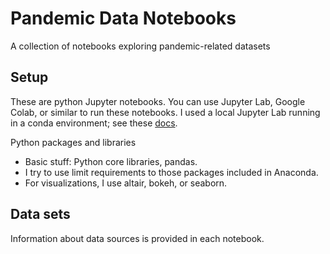 # Pandemic Data Notebooks
A collection of notebooks exploring pandemic-related datasets

## Setup

These are python Jupyter notebooks. You can use Jupyter Lab, Google Colab, or similar to run these notebooks. I used a local Jupyter Lab running in a conda environment; see these [docs](https://jupyterlab.readthedocs.io/en/stable/getting_started/installation.html). 

Python packages and libraries
* Basic stuff: Python core libraries, pandas. 
* I try to use limit requirements to those packages included in Anaconda. 
* For visualizations, I use altair, bokeh, or seaborn. 

## Data sets

Information about data sources is provided in each notebook. 

